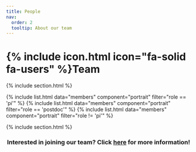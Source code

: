 ```yaml
---
title: People
nav:
  order: 2
  tooltip: About our team
---
```


# {% include icon.html icon="fa-solid fa-users" %}Team

{% include section.html %}

{% include list.html data="members" component="portrait" filter="role == 'pi'" %}
{% include list.html data="members" component="portrait" filter="role == 'postdoc'" %}
{% include list.html data="members" component="portrait" filter="role != 'pi'" %}

{% include section.html %}

<h3 style="text-align:center;"> Interested in joining our team? Click <a href="https://poh-brainmemlab.github.io/BrainMemLab/join/"> here</a> for more information!
</h3>
